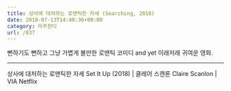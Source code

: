 ```yaml
---
title: 상사에 대처하는 로맨틱한 자세 (Searching, 2018)
date: 2018-07-13T14:48:36+00:00
category: 마주한다
url: /837
---
```


뻔하기도 뻔하고 그냥 가볍게 볼만한 로맨틱 코미디 and yet 이래저래 귀여운 영화.

---

상사에 대처하는 로맨틱한 자세 Set It Up (2018) | 클레어 스캔론 Claire Scanlon | VIA Netflix

